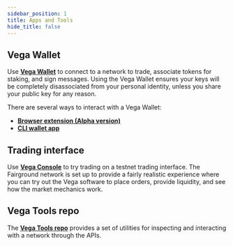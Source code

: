 ```yaml
---
sidebar_position: 1
title: Apps and Tools
hide_title: false
---
```


## Vega Wallet
Use **[Vega Wallet](./vega-wallet/index.md)** to connect to a network to trade, associate tokens for staking, and sign messages. Using the Vega Wallet ensures your keys will be completely disassociated from your personal identity, unless you share your public key for any reason.

There are several ways to interact with a Vega Wallet: 
* **[Browser extension (Alpha version)](./vega-wallet/index.md#vega-wallet-browser-extension)**
* **[CLI wallet app](./vega-wallet/cli-wallet/index.md)**

## Trading interface
Use **[Vega Console](https://console.fairground.wtf)** to try trading on a testnet trading interface. The Fairground network is set up to provide a fairly realistic experience where you can try out the Vega software to place orders, provide liquidity, and see how the market mechanics work.

## Vega Tools repo
The **[Vega Tools repo](https://github.com/vegaprotocol/vegatools)** provides a set of utilities for inspecting and interacting with a network through the APIs.

